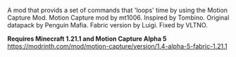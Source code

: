 A mod that provids a set of commands that 'loops' time by using the Motion Capture Mod. Motion Capture mod by mt1006. Inspired by Tombino. Original datapack by Penguin Mafia. Fabric version by Luigi. Fixed by VLTNO.

**Requires Minecraft 1.21.1 and Motion Capture Alpha 5**
https://modrinth.com/mod/motion-capture/version/1.4-alpha-5-fabric-1.21.1
